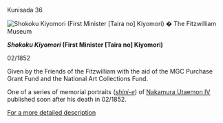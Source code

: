 Kunisada 36

![Shokoku Kiyomori (First Minister [Taira no] Kiyomori)](kunisada/P.59-1999.jpg)
� The Fitzwilliam Museum

**_Shokoku Kiyomori_ (First Minister \[Taira no\] Kiyomori)**

02/1852

Given by the Friends of the Fitzwilliam with the aid of the MGC Purchase Grant Fund and the National Art Collections Fund.

One of a series of memorial portraits (_[shini-e](kun214.htm)_) of [Nakamura Utaemon IV](/exhibition/group-20) published soon after his death in 02/1852.


[For a more detailed description](../textP59.htm)
